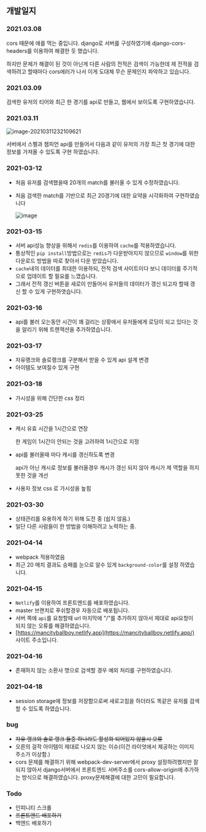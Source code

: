 ## 개발일지

### 2021.03.08

cors 때문에 애를 먹는 중입니다. django로 서버를 구성하였기에 django-cors-headers를 이용하여 해결한 듯 했습니다. 

하지만 문제가 해결이 된 것이 아닌게 다른 사람의 전적은 검색이 가능한데 제 전적을 검색하려고 할때마다 cors에러가 나서 이게 도대체 무슨 문제인지 파악하고 있습니다. 

### 2021.03.09

검색한 유저의 티어와 최근 한 경기를  api로 만들고, 웹에서 보이도록 구현하였습니다.

### 2021.03.11

![image-20210311232109621](https://user-images.githubusercontent.com/60080270/110802656-bb715d80-82c1-11eb-8faa-f8560cf58155.png)

서버에서 스펠과 챔피언 api를 만들어서 다음과 같이 유저의 가장 최근 첫 경기에 대한 정보를 가져올 수 있도록 구현 하였습니다.

### 2021-03-12

- 처음 유저를 검색했을때 20개의 match를 불러올 수 있게 수정하였습니다.

- 처음 검색한 match를 기반으로 최근 20경기에 대한 요약을 시각화하여 구현하였습니다

   ![image](https://user-images.githubusercontent.com/60080270/110928941-c3390c80-836a-11eb-9d08-2bf36a8c83f8.png)

### 2021-03-15

- 서버 api성능 향상을 위해서 `redis`를 이용하여 `cache`를 적용하였습니다.
- 통상적인 `pip install`방법으로는 `redis`가 다운받아지지 않으므로 `window`를 위한 다운로드 방법을 따로 찾아서 다운 받았습니다.
- `cache`내의 데이터를 최대한 이용하되, 전적 검색 사이트이다 보니 데이터를 주기적으로 업데이트 할 필요를 느꼈습니다.
- 그래서 전적 갱신 버튼을 새로이 만들어서 유저들의 데이터가 갱신 되고자 할때 갱신 할 수 있게 구현하엿습니다.

### 2021-03-16

- api를 불러 오는동안 시간이 꽤 걸리는 상황에서 유저들에게 로딩이 되고 있다는 것을 알리기 위해 트랜잭션을 추가하였습니다.

### 2021-03-17

- 자유랭크와 솔로랭크를 구분해서 받을 수 있게 api 설계 변경
- 아이템도 보여질수 있게 구현

### 2021-03-18

- 가시성을 위해 간단한 css 정리

### 2021-03-25

- 캐시 유효 시간을 1시간으로 연장

  한 게임이 1시간이 안되는 것을 고려하여 1시간으로 지정

- api를 불러올때 마다 캐시를 갱신하도록 변경

  api가 아닌 캐시로 정보를 불러올경우 캐시가 갱신 되지 않아 캐시가 제 역할을 하지 못한 것을 개선

- 사용자 정보 css 로 가시성을 높힘

### 2021-03-30

- 상태관리를 유용하게 하기 위해 도전 중 (쉽지 않음.)
- 일단 다른 사람들이 한 방법을 이해하려고 노력하는 중.

### 2021-04-14

- webpack 적용하였음
- 최근 20 매치 결과도 승패를 눈으로 알수 있게 `background-color`를 설정 하였습니다.

### 2021-04-15

- `Netlify`를 이용하여 프론트엔드를 배포하였습니다.
- master 브랜치로 푸쉬할경우 자동으로 배포됩니다.
- 서버 쪽에 `api`를 요청할때 url 마지막에 "/"를 추가하지 않아서 제대로 api요청이 되지 않는 오류를 해결하였습니다.
- [https://mancityballboy.netlify.app](https://mancityballboy.netlify.app/) 사이트 주소입니다.

### 2021-04-16

- 존재하지 않는 소환사 명으로 검색할 경우 예외 처리를 구현하였습니다.

### 2021-04-18

- session storage에 정보를 저장함으로써 새로고침을 하더라도 똑같은 유저를 검색할 수 있도록 하였습니다.

### bug

- ~~자유 랭크와 솔로 랭크 둘중 하나라도 활성화 되어있지 않을시 오류~~
- 오른의 걸작 아이템이 제대로 나오지 않는 이슈(이건 라이엇에서 제공하는 이미지 주소가 이상함.)
- cors 문제를 해결하기 위해 webpack-dev-server에서 proxy 설정하려했지만 잘되지 않아서 django서버에서 프론트엔드 서버주소를 cors-allow-origin에 추가하는 방식으로 해결하였습니다. proxy문제해결에 대한 고민이 필요합니다.

### Todo

- 인피니티 스크롤
- ~~프론트엔드 배포하기~~
- 백엔드 배포하기